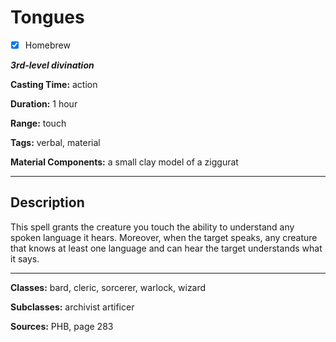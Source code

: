 # Tongues

- [x] Homebrew

***3rd-level divination***

**Casting Time:** action

**Duration:** 1 hour

**Range:** touch

**Tags:** verbal, material

**Material Components:** a small clay model of a ziggurat

---

## Description
This spell grants the creature you touch the ability to understand any spoken language it hears.
Moreover, when the target speaks, any creature that knows at least one language and can hear the target understands what it says.

---

**Classes:** bard, cleric, sorcerer, warlock, wizard

**Subclasses:** archivist artificer

**Sources:** PHB, page 283
